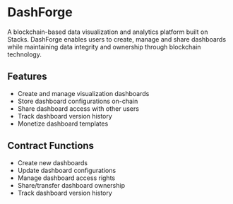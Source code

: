 # DashForge

A blockchain-based data visualization and analytics platform built on Stacks. DashForge enables users to create, manage and share dashboards while maintaining data integrity and ownership through blockchain technology.

## Features
- Create and manage visualization dashboards
- Store dashboard configurations on-chain
- Share dashboard access with other users
- Track dashboard version history 
- Monetize dashboard templates

## Contract Functions
- Create new dashboards
- Update dashboard configurations
- Manage dashboard access rights
- Share/transfer dashboard ownership
- Track dashboard version history